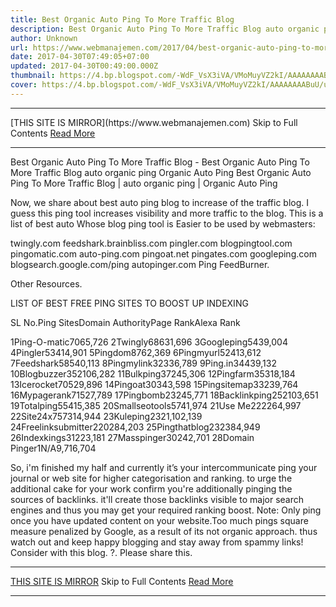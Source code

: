 ```yaml
---
title: Best Organic Auto Ping To More Traffic Blog
description: Best Organic Auto Ping To More Traffic Blog auto organic ping Organic Auto Ping
author: Unknown
url: https://www.webmanajemen.com/2017/04/best-organic-auto-ping-to-more-traffic.html
date: 2017-04-30T07:49:05+07:00
updated: 2017-04-30T00:49:00.000Z
thumbnail: https://4.bp.blogspot.com/-WdF_VsX3iVA/VMoMuyVZ2kI/AAAAAAAABuU/uqgnLoCEysE/s1600/Pingtest.net.png
cover: https://4.bp.blogspot.com/-WdF_VsX3iVA/VMoMuyVZ2kI/AAAAAAAABuU/uqgnLoCEysE/s1600/Pingtest.net.png
---
```


<hr/> [THIS SITE IS MIRROR](https://www.webmanajemen.com) Skip to Full Contents <a href="https://www.webmanajemen.com/2017/04/best-organic-auto-ping-to-more-traffic.html" rel="follow" class="button" id="read-more">Read More</a> <hr/> Best Organic Auto Ping To More Traffic Blog - Best Organic Auto Ping To More Traffic Blog auto organic ping Organic Auto Ping Best Organic Auto Ping To More Traffic Blog | auto organic ping | Organic Auto Ping

Now, we share about best auto ping blog to increase of the traffic blog. I guess this ping tool increases visibility and more traffic to the blog. This is a list of best auto Whose blog ping tool is Easier to be used by webmasters: 

twingly.com
feedshark.brainbliss.com
pingler.com
blogpingtool.com
pingomatic.com
auto-ping.com
pingoat.net
pingates.com
googleping.com
blogsearch.google.com/ping
autopinger.com
Ping FeedBurner.

Other Resources.

LIST OF BEST FREE PING SITES TO BOOST UP INDEXING



SL No.Ping SitesDomain AuthorityPage RankAlexa Rank

1Ping-O-matic7065,726
2Twingly68631,696
3Googleping5439,004
4Pingler53414,901
5Pingdom8762,369
6Pingmyurl52413,612
7Feedshark58540,113
8Pingmylink32336,789
9Ping.in34439,132
10Blogbuzzer352106,282
11Bulkping37245,306
12Pingfarm35318,184
13Icerocket70529,896
14Pingoat30343,598
15Pingsitemap33239,764
16Mypagerank71527,789
17Pingbomb23245,771
18Backlinkping252103,651
19Totalping55415,385
20Smallseotools5741,974
21Use Me222264,997
22Site24x757314,944
23Kuleping2321,102,139
24Freelinksubmitter220284,203
25Pingthatblog232384,949
26Indexkings31223,181
27Masspinger30242,701
28Domain Pinger1N/A9,716,704



So, i'm finished my half and currently it’s your intercommunicate ping your journal or web site for higher categorisation and ranking. to urge the additional cake for your work confirm you're additionally pinging the sources of backlinks. it'll create those backlinks visible to major search engines and thus you may get your required ranking boost.
Note:
Only ping once you have updated content on your website.Too much pings square measure penalized by Google, as a result of its not organic approach. thus watch out and keep happy blogging and stay away from spammy links!
Consider with this blog. ?. Please share this. <hr/> [THIS SITE IS MIRROR](https://www.webmanajemen.com) Skip to Full Contents <a href="https://www.webmanajemen.com/2017/04/best-organic-auto-ping-to-more-traffic.html" rel="follow" class="button" id="read-more">Read More</a> <hr/>